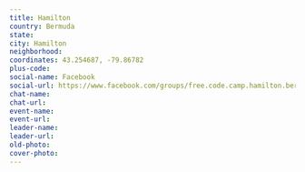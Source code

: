 ```yaml
---
title: Hamilton
country: Bermuda
state: 
city: Hamilton
neighborhood: 
coordinates: 43.254687, -79.86782
plus-code:
social-name: Facebook
social-url: https://www.facebook.com/groups/free.code.camp.hamilton.bermuda
chat-name:
chat-url:
event-name:
event-url:
leader-name:
leader-url:
old-photo: 
cover-photo:
---
```

